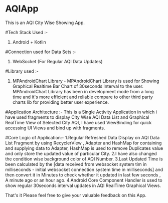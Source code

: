 # AQIApp
This is an AQI City Wise Showing App.

#Tech Stack Used :-
1. Android + Kotlin

#Connection used for Data Sets :-
1. WebSocket (For Regular AQI Data Updates)

#Library used :-
1. MPAndroidChart Library - MPAndroidChart Library is used for Showing Graphical Realtime Bar Chart of 30seconds Interval to the user. 
MPAndroidChart Library has been in development mode from a long time and it's more efficient and reliable compare to other third party charts lib for providing
better user experience.

#Application Architecture :-
This is a Single Activity Application in which i have used fragments to display City Wise AQI Data List and Graphical RealTime View of Selected City AQI,
I have used ViewBinding for quick accessing UI Views and bind up with fragments.

#Core Logic of Application:-
1.Regular Refreshed Data Display on AQI Data List Fragment by using RecyclerView , Adapter and HashMap for containing and supplying data to Adapter,
HashMap is used to remove Duplicates value and only store the updated value of particular City.
2.I have also changed the condition wise background color of AQI Number.
3.Last Updated Time is been calculated by the [data received from websocket system tim in milliseconds - initial websocket connection system time in milliseconds]
and then convert it in Minutes to check whether it updated in last few seconds , A minute ago or an hour ago.
4.Android Core Component Handler is used to show regular 30seconds interval updates in AQI RealTime Graphical Views.

That's it Please feel free to give your valuable feedback on this App.

